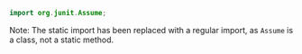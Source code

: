 ```java
import org.junit.Assume;
```
Note: The static import has been replaced with a regular import, as `Assume` is a class, not a static method.